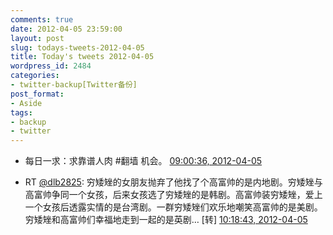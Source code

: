 ```yaml
---
comments: true
date: 2012-04-05 23:59:00
layout: post
slug: todays-tweets-2012-04-05
title: Today's tweets 2012-04-05
wordpress_id: 2484
categories:
- twitter-backup[Twitter备份]
post_format:
- Aside
tags:
- backup
- twitter
---
```





  * 每日一求：求靠谱人肉 #翻墙 机会。 [09:00:36, 2012-04-05](http://twitter.com/gfrog/statuses/187706268964761600)





  * RT [@dlb2825](http://twitter.com/dlb2825): 穷矮矬的女朋友抛弃了他找了个高富帅的是内地剧。穷矮矬与高富帅争同一个女孩，后来女孩选了穷矮矬的是韩剧。高富帅装穷矮矬，爱上一个女孩后透露实情的是台湾剧。一群穷矮矬们欢乐地嘲笑高富帅的是美剧。穷矮矬和高富帅们幸福地走到一起的是英剧… [转] [10:18:43, 2012-04-05](http://twitter.com/gfrog/statuses/187725925465595905)




